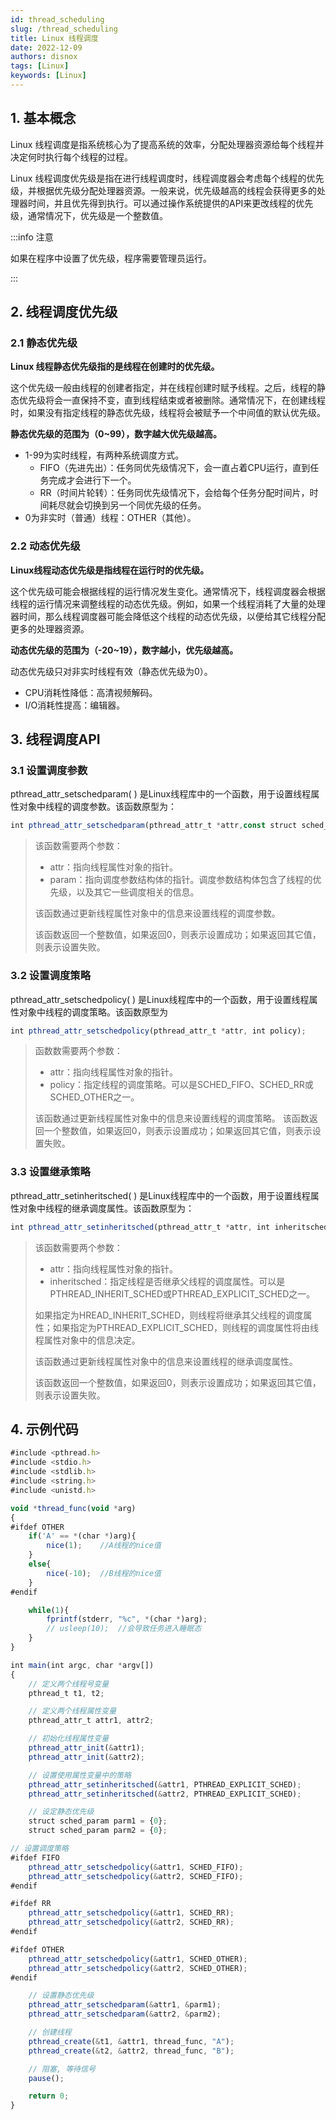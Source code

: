 ```yaml
---
id: thread_scheduling
slug: /thread_scheduling
title: Linux 线程调度
date: 2022-12-09
authors: disnox
tags: [Linux]
keywords: [Linux]
---
```


<!-- truncate -->

## 1. 基本概念

Linux 线程调度是指系统核心为了提高系统的效率，分配处理器资源给每个线程并决定何时执行每个线程的过程。

Linux 线程调度优先级是指在进行线程调度时，线程调度器会考虑每个线程的优先级，并根据优先级分配处理器资源。一般来说，优先级越高的线程会获得更多的处理器时间，并且优先得到执行。可以通过操作系统提供的API来更改线程的优先级，通常情况下，优先级是一个整数值。

:::info 注意

如果在程序中设置了优先级，程序需要管理员运行。

:::

## 2. 线程调度优先级

### 2.1 静态优先级

**Linux  线程静态优先级指的是线程在创建时的优先级。**

这个优先级一般由线程的创建者指定，并在线程创建时赋予线程。之后，线程的静态优先级将会一直保持不变，直到线程结束或者被删除。通常情况下，在创建线程时，如果没有指定线程的静态优先级，线程将会被赋予一个中间值的默认优先级。

**静态优先级的范围为（0~99），数字越大优先级越高。**

+ 1-99为实时线程，有两种系统调度方式。
  + FIFO（先进先出）：任务同优先级情况下，会一直占着CPU运行，直到任务完成才会进行下一个。
  + RR（时间片轮转）：任务同优先级情况下，会给每个任务分配时间片，时间耗尽就会切换到另一个同优先级的任务。
+ 0为非实时（普通）线程：OTHER（其他）。

### 2.2 动态优先级

**Linux线程动态优先级是指线程在运行时的优先级。**

这个优先级可能会根据线程的运行情况发生变化。通常情况下，线程调度器会根据线程的运行情况来调整线程的动态优先级。例如，如果一个线程消耗了大量的处理器时间，那么线程调度器可能会降低这个线程的动态优先级，以便给其它线程分配更多的处理器资源。

**动态优先级的范围为（-20~19），数字越小，优先级越高。**

动态优先级只对非实时线程有效（静态优先级为0）。

+ CPU消耗性降低：高清视频解码。
+ I/O消耗性提高：编辑器。

## 3. 线程调度API

### 3.1 设置调度参数

pthread_attr_setschedparam( ) 是Linux线程库中的一个函数，用于设置线程属性对象中线程的调度参数。该函数原型为：

```jsx showLineNumbers
int pthread_attr_setschedparam(pthread_attr_t *attr,const struct sched_param *param);	
```

>该函数需要两个参数：
>+ attr：指向线程属性对象的指针。
>+ param：指向调度参数结构体的指针。调度参数结构体包含了线程的优先级，以及其它一些调度相关的信息。
>
>该函数通过更新线程属性对象中的信息来设置线程的调度参数。
>
>该函数返回一个整数值，如果返回0，则表示设置成功；如果返回其它值，则表示设置失败。

### 3.2 设置调度策略

pthread_attr_setschedpolicy( ) 是Linux线程库中的一个函数，用于设置线程属性对象中线程的调度策略。该函数原型为

```jsx showLineNumbers
int pthread_attr_setschedpolicy(pthread_attr_t *attr, int policy);
```

>函数数需要两个参数：
>+ attr：指向线程属性对象的指针。
>+ policy：指定线程的调度策略。可以是SCHED_FIFO、SCHED_RR或SCHED_OTHER之一。
>
>该函数通过更新线程属性对象中的信息来设置线程的调度策略。
>该函数返回一个整数值，如果返回0，则表示设置成功；如果返回其它值，则表示设置失败。

### 3.3 设置继承策略

pthread_attr_setinheritsched( ) 是Linux线程库中的一个函数，用于设置线程属性对象中线程的继承调度属性。该函数原型为：

```jsx showLineNumbers
int pthread_attr_setinheritsched(pthread_attr_t *attr, int inheritsched);	
```

> 该函数需要两个参数：
>
> + attr：指向线程属性对象的指针。
> + inheritsched：指定线程是否继承父线程的调度属性。可以是PTHREAD_INHERIT_SCHED或PTHREAD_EXPLICIT_SCHED之一。
>
> 如果指定为HREAD_INHERIT_SCHED，则线程将继承其父线程的调度属性；如果指定为PTHREAD_EXPLICIT_SCHED，则线程的调度属性将由线程属性对象中的信息决定。
>
> 该函数通过更新线程属性对象中的信息来设置线程的继承调度属性。
>
> 该函数返回一个整数值，如果返回0，则表示设置成功；如果返回其它值，则表示设置失败。

## 4. 示例代码

```jsx showLineNumbers
#include <pthread.h>
#include <stdio.h>
#include <stdlib.h>
#include <string.h>
#include <unistd.h>

void *thread_func(void *arg)
{
#ifdef OTHER
	if('A' == *(char *)arg){
		nice(1);	//A线程的nice值
	}
	else{
		nice(-10);	//B线程的nice值
	}
#endif	

	while(1){
		fprintf(stderr, "%c", *(char *)arg);
		// usleep(10);	//会导致任务进入睡眠态
	}
}

int main(int argc, char *argv[])
{
	// 定义两个线程号变量
	pthread_t t1, t2;

	// 定义两个线程属性变量
	pthread_attr_t attr1, attr2;

	// 初始化线程属性变量
	pthread_attr_init(&attr1);
	pthread_attr_init(&attr2);

	// 设置使用属性变量中的策略
	pthread_attr_setinheritsched(&attr1, PTHREAD_EXPLICIT_SCHED);
	pthread_attr_setinheritsched(&attr2, PTHREAD_EXPLICIT_SCHED);

	// 设定静态优先级
	struct sched_param parm1 = {0};
	struct sched_param parm2 = {0};

// 设置调度策略
#ifdef FIFO
	pthread_attr_setschedpolicy(&attr1, SCHED_FIFO);
	pthread_attr_setschedpolicy(&attr2, SCHED_FIFO);
#endif

#ifdef RR
	pthread_attr_setschedpolicy(&attr1, SCHED_RR);
	pthread_attr_setschedpolicy(&attr2, SCHED_RR);
#endif

#ifdef OTHER
	pthread_attr_setschedpolicy(&attr1, SCHED_OTHER);
	pthread_attr_setschedpolicy(&attr2, SCHED_OTHER);
#endif

	// 设置静态优先级
	pthread_attr_setschedparam(&attr1, &parm1);
	pthread_attr_setschedparam(&attr2, &parm2);

	// 创建线程
	pthread_create(&t1, &attr1, thread_func, "A");
	pthread_create(&t2, &attr2, thread_func, "B");

	// 阻塞, 等待信号
	pause();

	return 0;
}
```



